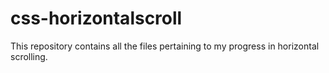 # css-horizontalscroll

This repository contains all the files pertaining to my progress in horizontal scrolling.
